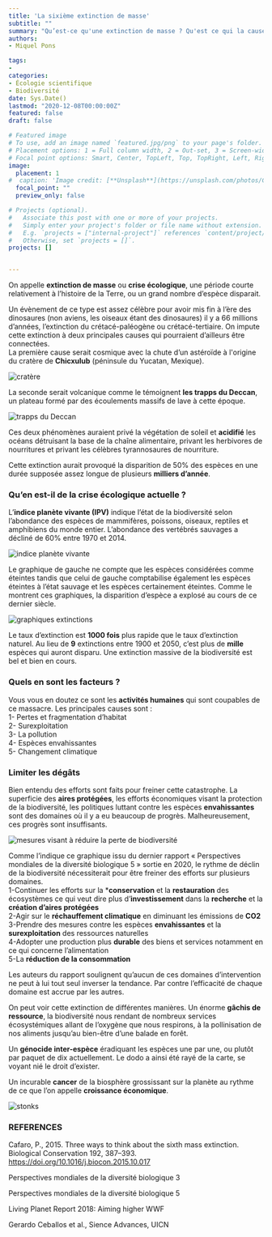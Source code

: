 ```yaml
---
title: 'La sixième extinction de masse'
subtitle: ""
summary: "Qu’est-ce qu'une extinction de masse ? Qu'est ce qui la cause ? Comment l'empêcher ?"
authors:
- Miquel Pons

tags:
- 
categories:
- Écologie scientifique
- Biodiversité
date: Sys.Date()
lastmod: "2020-12-08T00:00:00Z"
featured: false
draft: false

# Featured image
# To use, add an image named `featured.jpg/png` to your page's folder.
# Placement options: 1 = Full column width, 2 = Out-set, 3 = Screen-width
# Focal point options: Smart, Center, TopLeft, Top, TopRight, Left, Right, BottomLeft, Bottom, BottomRight
image:
  placement: 1
#  caption: 'Image credit: [**Unsplash**](https://unsplash.com/photos/CpkOjOcXdUY)'
  focal_point: ""
  preview_only: false

# Projects (optional).
#   Associate this post with one or more of your projects.
#   Simply enter your project's folder or file name without extension.
#   E.g. `projects = ["internal-project"]` references `content/project/deep-learning/index.md`.
#   Otherwise, set `projects = []`.
projects: []


---
```



On appelle **extinction de masse** ou **crise écologique**, une période courte relativement à l’histoire de la Terre, ou un grand nombre d’espèce disparait.   

Un évènement de ce type est assez célèbre pour avoir mis fin à l’ère des dinosaures (non aviens, les oiseaux étant des dinosaures) il y a 66 millions d’années, l’extinction du crétacé-paléogène ou crétacé-tertiaire. On impute cette extinction à deux principales causes qui pourraient d’ailleurs être connectées.   
La première cause serait cosmique avec la chute d’un astéroïde à l'origine du cratère de **Chicxulub** (péninsule du Yucatan, Mexique). 

<img class="fit-picture" 
    src="/media/crater-superJumbo.jpg"
    alt="cratère"
    title="New York time, SuperJumbo"> 
    
La seconde serait volcanique comme le témoignent **les trapps du Deccan**, un plateau formé par des écoulements massifs de lave à cette époque. 

<img class="fit-picture" 
    src="/media/trapp-deccan-dr.jpg"
    alt="trapps du Deccan"
    title="DR Futura planète"> 
    
Ces deux phénomènes auraient privé la végétation de soleil et **acidifié** les océans détruisant la base de la chaîne alimentaire, privant les herbivores de nourritures et privant les célèbres tyrannosaures de nourriture.
    
Cette extinction aurait provoqué la disparition de 50% des espèces en une durée supposée assez longue de plusieurs **milliers d’année**. 

### Qu’en est-il de la crise écologique actuelle ? 

L’**indice planète vivante (IPV)** indique l’état de la biodiversité selon l’abondance des espèces de mammifères, poissons, oiseaux, reptiles et amphibiens du monde entier. L’abondance des vertébrés sauvages a décliné de 60% entre 1970 et 2014. 

<img class="fit-picture" 
    src="/media/indice planète vivante.PNG"
    alt="indice planète vivante"
    title="wwf 2018"> 

Le graphique de gauche ne compte que les espèces considérées comme éteintes tandis que celui de gauche comptabilise également les espèces éteintes à l’état sauvage et les espèces certainement éteintes. Comme le montrent ces graphiques, la disparition d’espèce a explosé au cours de ce dernier siècle.

<img class="fit-picture" 
    src="/media/extinction.jpg"
    alt="graphiques extinctions"
    title="Gerardo Ceballos et al., Sience Advances, UICN"> 

Le taux d’extinction est **1000 fois** plus rapide que le taux d’extinction naturel. Au lieu de **9** extinctions entre 1900 et 2050, c’est plus de **mille** espèces qui auront disparu. 
Une extinction massive de la biodiversité est bel et bien en cours.

### Quels en sont les facteurs ?

Vous vous en doutez ce sont les **activités humaines** qui sont coupables de ce massacre. Les principales causes sont :   
1- Pertes et fragmentation d’habitat  
2- Surexploitation   
3- La pollution  
4- Espèces envahissantes  
5- Changement climatique   

### Limiter les dégâts

Bien entendu des efforts sont faits pour freiner cette catastrophe. La superficie des **aires protégées**, les efforts économiques visant la protection de la biodiversité, les politiques luttant contre les espèces **envahissantes** sont des domaines où il y a eu beaucoup de progrès. Malheureusement, ces progrès sont insuffisants. 


<img class="fit-picture" 
    src="/media/mesures visant a réduire la perte de biodiversité.PNG"
    alt="mesures visant à réduire la perte de biodiversité"
    title="Perspectives mondiales de la diversité biologique 5"> 

Comme l’indique ce graphique issu du dernier rapport « Perspectives mondiales de la diversité biologique 5 » sortie en 2020, le rythme de déclin de la biodiversité nécessiterait pour être freiner des efforts sur plusieurs domaines.   
1-Continuer les efforts sur la ***conservation** et la **restauration** des écosystèmes ce qui veut dire plus d’**investissement** dans la **recherche** et la **création d’aires protégées**  
2-Agir sur le **réchauffement climatique** en diminuant les émissions de **CO2**  
3-Prendre des mesures contre les espèces **envahissantes** et la **surexploitation** des ressources naturelles  
4-Adopter une production plus **durable** des biens et services notamment en ce qui concerne l’alimentation  
5-La **réduction de la consommation**  

Les auteurs du rapport soulignent qu’aucun de ces domaines d’intervention ne peut à lui tout seul inverser la tendance. Par contre l’efficacité de chaque domaine est accrue par les autres.   

On peut voir cette extinction de différentes manières. Un énorme **gâchis de ressource**, la biodiversité nous rendant de nombreux services écosystémiques allant de l’oxygène que nous respirons, à la pollinisation de nos aliments jusqu’au bien-être d’une balade en forêt.   

Un **génocide inter-espèce** éradiquant les espèces une par une, ou plutôt par paquet de dix actuellement. Le dodo a ainsi été rayé de la carte, se voyant nié le droit d’exister.   

Un incurable **cancer** de la biosphère grossissant sur la planète au rythme de ce que l’on appelle **croissance économique**. 

<img class="fit-picture" 
    src="/media/stonks.jpg"
    alt="stonks"
    title=""> 

### REFERENCES
Cafaro, P., 2015. Three ways to think about the sixth mass extinction. Biological Conservation 192, 387–393. https://doi.org/10.1016/j.biocon.2015.10.017  

Perspectives mondiales de la diversité biologique 3  

Perspectives mondiales de la diversité biologique 5  

Living Planet Report 2018: Aiming higher WWF  

Gerardo Ceballos et al., Sience Advances, UICN  
